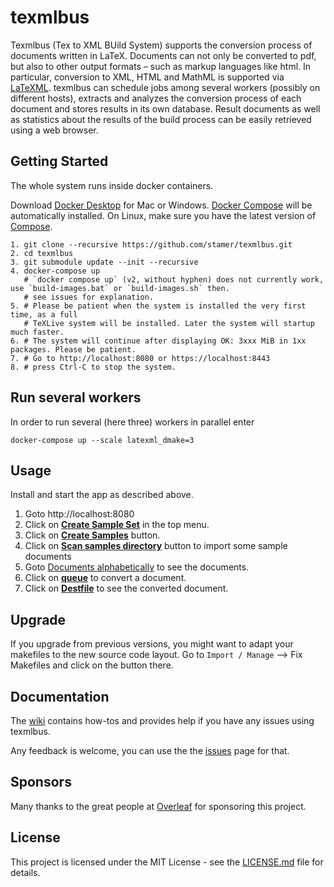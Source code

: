 # texmlbus

Texmlbus (Tex to XML BUild System) supports the conversion process of documents written in LaTeX. Documents can not only be converted to pdf, but also to other output formats – such as markup languages like html. In particular, conversion to XML, HTML and MathML is supported via [LaTeXML](https://dlmf.nist.gov/LaTeXML/). texmlbus can schedule jobs among several workers (possibly on different hosts), extracts and analyzes the conversion process of each document and stores results in its own database. Result documents as well as statistics about the results of the build process can be easily retrieved using a web browser.

## Getting Started

The whole system runs inside docker containers.

Download [Docker Desktop](https://www.docker.com/products/docker-desktop) for Mac or Windows. [Docker Compose](https://docs.docker.com/compose) will be automatically installed. On Linux, make sure you have the latest version of [Compose](https://docs.docker.com/compose/install/).

```
1. git clone --recursive https://github.com/stamer/texmlbus.git
2. cd texmlbus
3. git submodule update --init --recursive
4. docker-compose up
   # `docker compose up` (v2, without hyphen) does not currently work, use `build-images.bat` or `build-images.sh` then.
   # see issues for explanation.
5. # Please be patient when the system is installed the very first time, as a full 
   # TeXLive system will be installed. Later the system will startup much faster.
6. # The system will continue after displaying OK: 3xxx MiB in 1xx packages. Please be patient.
7. # Go to http://localhost:8080 or https://localhost:8443
8. # press Ctrl-C to stop the system.
```

## Run several workers
In order to run several (here three) workers in parallel enter
```
docker-compose up --scale latexml_dmake=3
```

## Usage

Install and start the app as described above.

1. Goto http://localhost:8080
2. Click on <a href="https://github.com/stamer/texmlbus/wiki/images/texmlbus_home.png" target="_texmlbus">__Create Sample Set__</a> in the top menu.
2. Click on <a href="https://github.com/stamer/texmlbus/wiki/images/texmlbus_create_samples.png" target="_texmlbus">__Create Samples__</a> button.
3. Click on <a href="https://github.com/stamer/texmlbus/wiki/images/texmlbus_scan_samples.png" target="_texmlbus">__Scan samples directory__</a> button to import some sample documents
4. Goto <a href="https://github.com/stamer/texmlbus/wiki/images/texmlbus_documents_start.png" target="_texmlbus">Documents alphabetically</a> to see the documents.
5. Click on <a href="https://github.com/stamer/texmlbus/wiki/images/texmlbus_sample_documents.png" target="_texmlbus">__queue__</a> to convert a document.
6. Click on <a href="https://github.com/stamer/texmlbus/wiki/images/texmlbus_sample_documents.png" target="_texmlbus">__Destfile__</a> to see the converted document.

## Upgrade ##

If you upgrade from previous versions, you might want to adapt your makefiles to the new source code layout. Go to `Import / Manage` --> Fix Makefiles and click on the button there. 

## Documentation

The [wiki](https://github.com/stamer/texmlbus/wiki) contains how-tos and provides help if you have any issues using texmlbus.

Any feedback is welcome, you can use the the [issues](https://github.com/stamer/texmlbus/issues) page for that.

## Sponsors

Many thanks to the great people at [Overleaf](https://www.overleaf.com) for sponsoring this project.

## License

This project is licensed under the MIT License - see the [LICENSE.md](LICENSE.md) file for details.




